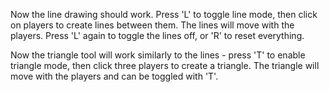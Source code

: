 
Now the line drawing should work. Press 'L' to toggle line mode, then click on players to create lines between them. The lines will move with the players. Press 'L' again to toggle the lines off, or 'R' to reset everything.

Now the triangle tool will work similarly to the lines - press 'T' to enable triangle mode, then click three players to create a triangle. The triangle will move with the players and can be toggled with 'T'.
